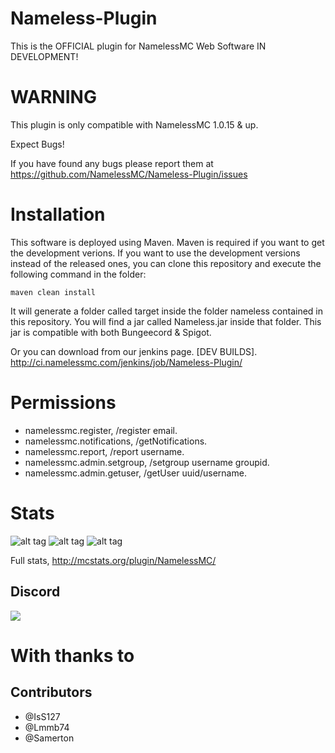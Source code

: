 # Nameless-Plugin
This is the OFFICIAL plugin for NamelessMC Web Software
IN DEVELOPMENT!

# WARNING
This plugin is only compatible with NamelessMC 1.0.15 & up.

Expect Bugs!

If you have found any bugs please report them at https://github.com/NamelessMC/Nameless-Plugin/issues

# Installation
This software is deployed using Maven. Maven is required if you want to get the development verions. If you want to use the development versions instead of the released ones, you can clone this repository and execute the following command in the folder:
```
maven clean install
```
It will generate a folder called target inside the folder nameless contained in this repository. You will find a jar called Nameless.jar inside that folder. This jar is compatible with both Bungeecord & Spigot.

Or you can download from our jenkins page. [DEV BUILDS].
http://ci.namelessmc.com/jenkins/job/Nameless-Plugin/

# Permissions
- namelessmc.register, /register email.
- namelessmc.notifications, /getNotifications.
- namelessmc.report, /report username.
- namelessmc.admin.setgroup, /setgroup username groupid.
- namelessmc.admin.getuser, /getUser uuid/username.

# Stats
![alt tag](http://i.mcstats.org/NamelessMC/Server+Software.png)
![alt tag](http://i.mcstats.org/NamelessMC/Version+Demographics.png)
![alt tag](http://i.mcstats.org/NamelessMC/Global+Statistics.png)

Full stats, http://mcstats.org/plugin/NamelessMC/

## Discord
[<img src="https://discordapp.com/api/guilds/246705793066467328/widget.png?style=shield">](https://discord.gg/J6QsVaP)

# With thanks to
## Contributors
- @IsS127
- @Lmmb74
- @Samerton
